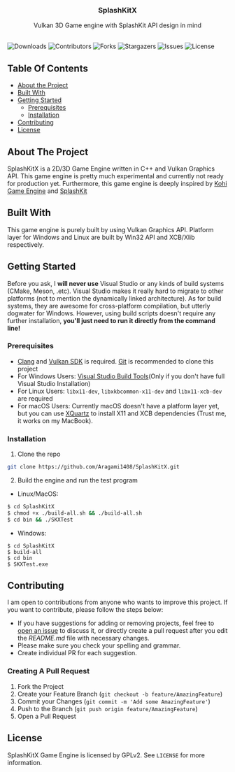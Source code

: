 
<br/>
<p align="center">
  <h3 align="center">SplashKitX</h3>

  <p align="center">
    Vulkan 3D Game engine with SplashKit API design in mind
    <br/>
    <br/>
  </p>
</p>

![Downloads](https://img.shields.io/github/downloads/Aragami1408/SplashKitX/total) ![Contributors](https://img.shields.io/github/contributors/Aragami1408/SplashKitX?color=dark-green) ![Forks](https://img.shields.io/github/forks/Aragami1408/SplashKitX?style=social) ![Stargazers](https://img.shields.io/github/stars/Aragami1408/SplashKitX?style=social) ![Issues](https://img.shields.io/github/issues/Aragami1408/SplashKitX) ![License](https://img.shields.io/github/license/Aragami1408/SplashKitX)

## Table Of Contents

* [About the Project](#about-the-project)
* [Built With](#built-with)
* [Getting Started](#getting-started)
  * [Prerequisites](#prerequisites)
  * [Installation](#installation)
* [Contributing](#contributing)
* [License](#license)

## About The Project

SplashKitX is a 2D/3D Game Engine written in C++ and Vulkan Graphics API. This game engine is pretty much experimental and currently not ready for production yet. Furthermore, this game engine is deeply inspired by [Kohi Game Engine](https://kohiengine.com/) and [SplashKit](https://splashkit.io/)

## Built With

This game engine is purely built by using Vulkan Graphics API. Platform layer for Windows and Linux are built by Win32 API and XCB/Xlib respectively.

## Getting Started

Before you ask, I **will never use** Visual Studio or any kinds of build systems (CMake, Meson, .etc). Visual Studio makes it really hard to migrate to other platforms (not to mention the dynamically linked architecture). As for build systems, they are awesome for cross-platform compilation, but utterly dogwater for Windows. However, using build scripts doesn't require any further installation, **you'll just need to run it directly from the command line!**

### Prerequisites

- [Clang](https://clang.llvm.org/) and [Vulkan SDK](https://vulkan.lunarg.com/sdk/home) is required. [Git](https://git-scm.com/) is recommended to clone this project
- For Windows Users: [Visual Studio Build Tools](https://visualstudio.microsoft.com/downloads/?q=build+tools#build-tools-for-visual-studio-2022)(Only if you don't have full Visual Studio Installation)
- For Linux Users: `libx11-dev`, `libxkbcommon-x11-dev` and `libx11-xcb-dev` are required
- For macOS Users: Currently macOS doesn't have a platform layer yet, but you can use [XQuartz](https://www.xquartz.org/) to install X11 and XCB dependencies (Trust me, it works on my MacBook).

### Installation

1. Clone the repo

```sh
git clone https://github.com/Aragami1408/SplashKitX.git
```

2. Build the engine and run the test program
- Linux/MacOS:
```sh
$ cd SplashKitX
$ chmod +x ./build-all.sh && ./build-all.sh
$ cd bin && ./SKXTest
```
- Windows:
```
$ cd SplashKitX
$ build-all
$ cd bin
$ SKXTest.exe
```

## Contributing

I am open to contributions from anyone who wants to improve this project. If you want to contribute, please follow the steps below:
* If you have suggestions for adding or removing projects, feel free to [open an issue](https://github.com/Aragami1408/SplashKitX/issues/new) to discuss it, or directly create a pull request after you edit the *README.md* file with necessary changes.
* Please make sure you check your spelling and grammar.
* Create individual PR for each suggestion.

### Creating A Pull Request

1. Fork the Project
2. Create your Feature Branch (`git checkout -b feature/AmazingFeature`)
3. Commit your Changes (`git commit -m 'Add some AmazingFeature'`)
4. Push to the Branch (`git push origin feature/AmazingFeature`)
5. Open a Pull Request

## License

SplashKitX Game Engine is licensed by GPLv2. See `LICENSE` for more information.
